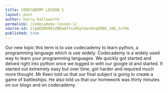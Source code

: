 ```yaml
---
title: CODECADEMY LESSON 1
layout: post
author: harry.hallsworth
permalink: /codecademy-lesson-1/
source-id: 1lgADZBV0EvZWDamIYsx0SplUwcHcqXD8A_JA8_JcfHo
published: true
---
```

Our new topic this term is to use codecademy to learn python, a programming language which is use widely. Codecademy is a widely used way to learn your programming languages. We quickly got started and delved right into python once we logged in with our google id and started. It started out extremely easy but over time, got harder and required much more thought. Mr Keen told us that our final subject is going to create a game of battleships. He also told us that our homework was thirty minutes on our blogs and on codecademy.

